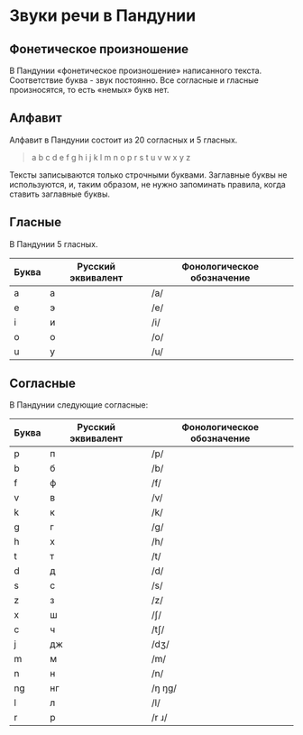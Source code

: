 Звуки речи в Пандунии
=====================


## Фонетическое произношение

В Пандунии «фонетическое произношение» написанного текста. Соответствие буква - звук постоянно. Все согласные и гласные произносятся, то есть «немых» букв нет.


## Алфавит

Алфавит в Пандунии состоит из 20 согласных и 5 гласных. 

> a b c d e f g h i j k l m n o p r s t u v w x y z

Тексты записываются только строчными буквами. Заглавные буквы не используются, и, таким образом, не нужно запоминать правила, когда ставить заглавные буквы.



Гласные
-------

В Пандунии 5 гласных.

|Буква|Русский эквивалент|Фонологическое обозначение|
|----|-------|--------|
| a  | а     | /a/    |
| e  | э     | /e/    |
| i  | и     | /i/    |
| o  | о     | /o/    |
| u  | у     | /u/    |


Согласные
---------

В Пандунии следующие согласные: 

|Буква|Русский эквивалент|Фонологическое обозначение|
|----|-------|--------|
| p  | п     | /p/    |
| b  | б     | /b/    |
| f  | ф     | /f/    |
| v  | в     | /v/    |
| k  | к     | /k/    |
| g  | г     | /g/    |
| h  | х     | /h/    |
| t  | т     | /t/    |
| d  | д     | /d/    |
| s  | с     | /s/    |
| z  | з     | /z/    |
| x  | ш     | /ʃ/    |
| c  | ч     | /tʃ/   |
| j  | дж    | /dʒ/   |
| m  | м     | /m/    |
| n  | н     | /n/    |
| ng | нг    | /ŋ ŋg/ |
| l  | л     | /l/    |
| r  | р     | /r ɹ/  |

